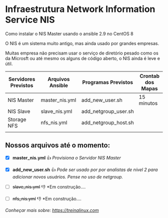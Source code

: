 # Infraestrutura Network Information Service NIS

Como instalar o NIS Master usando o ansible 2.9 no CentOS 8

O NIS é um sistema muito antigo, mas ainda usado por grandes empresas. 

Muitas empresa não precisam usar o serviço de diretório pesado como os da Microsft ou até mesmo os alguns de código aberto, o NIS ainda é leve e útil.  

| Servidores Previstos   | Arquivos Ansible       | Programas Previstos    | Crontab dos Mapas      | 
| ---------------------- | ---------------------- | ---------------------- | ---------------------- |
|  NIS Master            | master_nis.yml         | add_new_user.sh        | 15 minutos             |
|  NIS Slave             | slave_nis.yml          | add_netgroup_user.sh   |                        |
|  Storage NFS           | nfs_nis.yml            | add_netgroup_host.sh   |                        |
|                        |                        |                        |                        |


## Nossos arquivos até o momento:

- [x] **master_nis.yml**	:+1: *Provisiona o Servidor NIS Master* 

- [x] **add_new_user.sh**	:+1: *Pode ser usado por por analistas de nível 2 para adicionar novos usuários. Pense no uso de netgroup.*

- [ ] ~~slave_nis.yml~~ :-1: *Em construção....

- [ ] ~~nfs_nis.yml~~ :-1: *Em construção....



*Conheçar mais sobre: https://treinalinux.com* 
